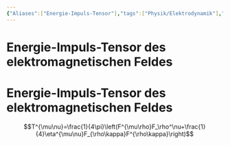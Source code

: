 ```yaml
---
{"Aliases":["Energie-Impuls-Tensor"],"tags":["Physik/Elektrodynamik"],"dg-publish":true,"permalink":"/02-all-notes/energie-impuls-tensor-des-elektromagnetischen-feldes/","dgHomeLink":true,"dgPassFrontmatter":true}
---
```


# Energie-Impuls-Tensor des elektromagnetischen Feldes
# Energie-Impuls-Tensor des elektromagnetischen Feldes

$$T^{\mu\nu}=\frac{1}{4\pi}\left(F^{\mu\rho}F_\rho^\nu+\frac{1}{4}\eta^{\mu\nu}F_{\rho\kappa}F^{\rho\kappa}\right)$$


